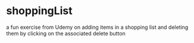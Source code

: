 # shoppingList
a fun exercise from Udemy on adding items in a shopping list and 
deleting them by clicking on the associated delete button
